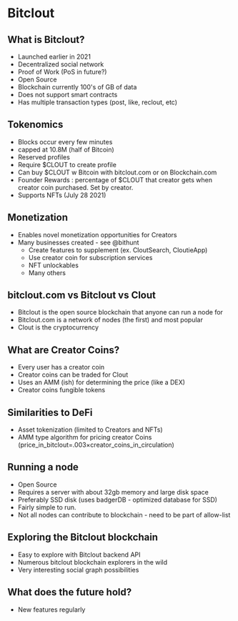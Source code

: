 # Bitclout

## What is Bitclout?
- Launched earlier in 2021
- Decentralized social network
- Proof of Work (PoS in future?)
- Open Source
- Blockchain currently 100's of GB of data
- Does not support smart contracts
- Has multiple transaction types (post, like, reclout, etc)

## Tokenomics
- Blocks occur every few minutes
- capped at 10.8M (half of Bitcoin)
- Reserved profiles
- Require $CLOUT to create profile
- Can buy $CLOUT w Bitcoin with bitclout.com or on Blockchain.com
- Founder Rewards : percentage of $CLOUT that creator gets when creator coin purchased. Set by creator.
- Supports NFTs (July 28 2021)

## Monetization
- Enables novel monetization opportunities for Creators
- Many businesses created - see @bithunt
    - Create features to supplement (ex. CloutSearch, CloutieApp)
    - Use creator coin for subscription services
    - NFT unlockables
    - Many others

## bitclout.com vs Bitclout vs Clout
- Bitclout is the open source blockchain that anyone can run a node for
- Bitclout.com is a network of nodes (the first) and most popular
- Clout is the cryptocurrency

## What are Creator Coins?
- Every user has a creator coin
- Creator coins can be traded for Clout
- Uses an AMM (ish) for determining the price (like a DEX)
- Creator coins fungible tokens

## Similarities to DeFi
- Asset tokenization (limited to Creators and NFTs)
- AMM type algorithm for pricing creator Coins
    (price_in_bitclout=.003×creator_coins_in_circulation)

## Running a node
- Open Source
- Requires a server with about 32gb memory and large disk space
- Preferably SSD disk (uses badgerDB - optimized database for SSD)
- Fairly simple to run.
- Not all nodes can contribute to blockchain - need to be part of allow-list

## Exploring the Bitclout blockchain
- Easy to explore with Bitclout backend API
- Numerous bitclout blockchain explorers in the wild
- Very interesting social graph possibilities

## What does the future hold?
- New features regularly
